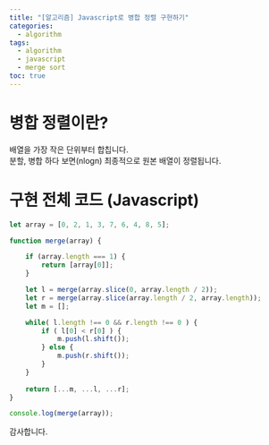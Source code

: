 ```yaml
---
title: "[알고리즘] Javascript로 병합 정렬 구현하기"
categories: 
  - algorithm
tags:
  - algorithm
  - javascript
  - merge sort
toc: true
---
```

# 병합 정렬이란?
배열을 가장 작은 단위부터 합칩니다.<br>
분할, 병합 하다 보면(nlogn) 최종적으로 원본 배열이 정렬됩니다.<br>

# 구현 전체 코드 (Javascript)
~~~ javascript
let array = [0, 2, 1, 3, 7, 6, 4, 8, 5];

function merge(array) {

    if (array.length === 1) {
        return [array[0]];
    }

    let l = merge(array.slice(0, array.length / 2));
    let r = merge(array.slice(array.length / 2, array.length));
    let m = [];

    while( l.length !== 0 && r.length !== 0 ) {
        if ( l[0] < r[0] ) {
            m.push(l.shift());
        } else {
            m.push(r.shift());
        }
    }
    
    return [...m, ...l, ...r];
}

console.log(merge(array));
~~~

감사합니다.
